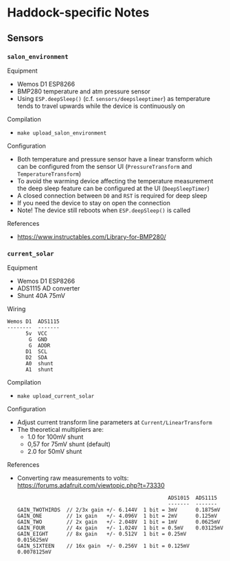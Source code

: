 # Haddock-specific Notes

## Sensors

### `salon_environment`

Equipment

 * Wemos D1 ESP8266
 * BMP280 temperature and atm pressure sensor
 * Using `ESP.deepSleep()` (c.f. `sensors/deepsleeptimer`) as temperature tends to travel upwards while the device is continuously on

Compilation

 * `make upload_salon_environment`

Configuration

 * Both temperature and pressure sensor have a linear transform which can be configured from the sensor UI (`PressureTransform` and `TemperatureTransform`)
 * To avoid the warming device affecting the temperature measurement the deep sleep feature can be configured at the UI (`DeepSleepTimer`)
  * A closed connection between `D0` and `RST` is required for deep sleep
  * If you need the device to stay on open the connection
  * Note! The device still reboots when `ESP.deepSleep()` is called

References

 * https://www.instructables.com/Library-for-BMP280/

### `current_solar`

Equipment

 * Wemos D1 ESP8266
 * ADS1115 AD converter
 * Shunt 40A 75mV

Wiring

```
Wemos D1  ADS1115
--------  -------
      5v  VCC
       G  GND
       G  ADDR
      D1  SCL
      D2  SDA
      A0  shunt
      A1  shunt
```

Compilation

 * `make upload_current_solar`

Configuration

 * Adjust current transform line parameters at `Current/LinearTransform`
 * The theoretical multipliers are:
   * 1.0 for 100mV shunt
   * 0,57 for 75mV shunt (default)
   * 2.0 for 50mV shunt

References

 * Converting raw measurements to volts: https://forums.adafruit.com/viewtopic.php?t=73330
   ```
                                                    ADS1015  ADS1115
                                                    -------  -------
   GAIN_TWOTHIRDS  // 2/3x gain +/- 6.144V  1 bit = 3mV      0.1875mV
   GAIN_ONE        // 1x gain   +/- 4.096V  1 bit = 2mV      0.125mV
   GAIN_TWO        // 2x gain   +/- 2.048V  1 bit = 1mV      0.0625mV
   GAIN_FOUR       // 4x gain   +/- 1.024V  1 bit = 0.5mV    0.03125mV
   GAIN_EIGHT      // 8x gain   +/- 0.512V  1 bit = 0.25mV   0.015625mV
   GAIN_SIXTEEN    // 16x gain  +/- 0.256V  1 bit = 0.125mV  0.0078125mV
   ```
